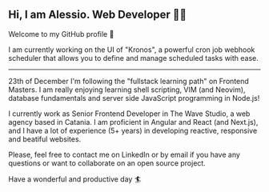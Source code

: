 ## Hi, I am Alessio. Web Developer 👋😎

Welcome to my GitHub profile 🚀

I am currently working on the UI of "Kronos", a powerful cron job webhook scheduler that allows you to define and manage scheduled tasks with ease.

---

23th of December
I'm following the "fullstack learning path" on Frontend Masters.
I am really enjoying learning shell scripting, VIM (and Neovim), database fundamentals and server side JavaScript programming in Node.js!

I currently work as Senior Frontend Developer in The Wave Studio, a web agency based in Catania.
I am proficient in Angular and React (and Next.js), and I have a lot of experience (5+ years) in developing reactive, responsive and beatiful websites.

Please, feel free to contact me on LinkedIn or by email if you have any questions or want to collaborate on an open source project.

Have a wonderful and productive day 🏄
